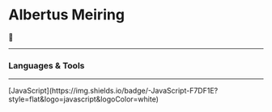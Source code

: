 ### <h1>Albertus Meiring</h1> 👋

<hr>

<h3>Languages & Tools</h3>
<hr>
[JavaScript](https://img.shields.io/badge/-JavaScript-F7DF1E?style=flat&logo=javascript&logoColor=white)


<!--
**AlbertusM/AlbertusM** is a ✨ _special_ ✨ repository because its `README.md` (this file) appears on your GitHub profile.

Here are some ideas to get you started:

- 🔭 I’m currently working on ...
- 🌱 I’m currently learning ...
- 👯 I’m looking to collaborate on ...
- 🤔 I’m looking for help with ...
- 💬 Ask me about ...
- 📫 How to reach me: ...
- 😄 Pronouns: ...
- ⚡ Fun fact: ...
-->
